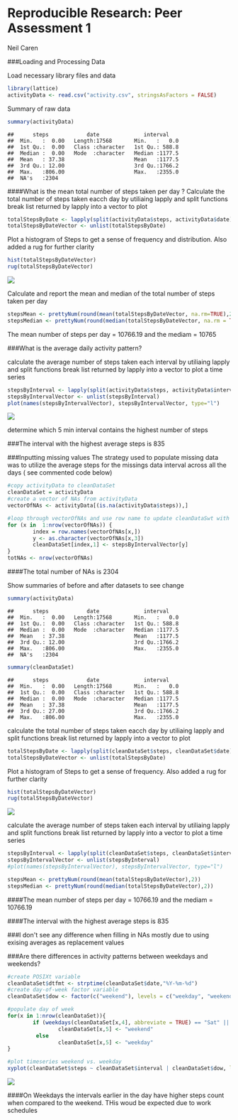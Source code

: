 # Reproducible Research: Peer Assessment 1
Neil Caren
 
###Loading and Processing Data

Load necessary library files and data

```r
library(lattice)
activityData <- read.csv("activity.csv", stringsAsFactors = FALSE)
```

Summary of raw data


```r
summary(activityData)
```

```
##      steps            date              interval     
##  Min.   :  0.00   Length:17568       Min.   :   0.0  
##  1st Qu.:  0.00   Class :character   1st Qu.: 588.8  
##  Median :  0.00   Mode  :character   Median :1177.5  
##  Mean   : 37.38                      Mean   :1177.5  
##  3rd Qu.: 12.00                      3rd Qu.:1766.2  
##  Max.   :806.00                      Max.   :2355.0  
##  NA's   :2304
```
####What is the mean total number of steps taken per day ?
Calculate the total number of steps taken eacch day by utiliaing lapply and split functions
break list returned by lapply into a vector to plot


```r
totalStepsByDate <- lapply(split(activityData$steps, activityData$date),sum)
totalStepsByDateVector <- unlist(totalStepsByDate)
```

Plot a histogram of Steps to get a sense of frequency and distribution.  Also added a rug for further clarity


```r
hist(totalStepsByDateVector)
rug(totalStepsByDateVector)
```

![](PA1_template_files/figure-html/unnamed-chunk-4-1.png) 

Calculate and report the mean and median of the total number of steps taken per day


```r
stepsMean <- prettyNum(round(mean(totalStepsByDateVector, na.rm=TRUE),2))
stepsMedian <- prettyNum(round(median(totalStepsByDateVector, na.rm = TRUE),2))
```

The mean number of steps per day = 10766.19 and the mediam = 10765


###What is the average daily activity pattern?

calculate the average number of steps taken each interval by utiliaing lapply and split functions
break list returned by lapply into a vector to plot a time series


```r
stepsByInterval <- lapply(split(activityData$steps, activityData$interval),mean, na.rm=TRUE)
stepsByIntervalVector <- unlist(stepsByInterval)
plot(names(stepsByIntervalVector), stepsByIntervalVector, type="l")
```

![](PA1_template_files/figure-html/unnamed-chunk-6-1.png) 

determine which 5 min interval contains the highest number of steps


###The interval with the highest average steps is 835


###Inputting missing values
The strategy used to populate missing data was to utilize the average steps for the missings data interval across all the days  ( see commented code below)


```r
#copy activityData to cleanDataSet
cleanDataSet = activityData
#create a vector of NAs from activityData
vectorOfNAs <- activityData[(is.na(activityData$steps)),]

#loop through vectorOfNAs and use row name to update cleanDataSwt with average steps for that interval 
for (x in  1:nrow(vectorOfNAs)) {
        index = row.names(vectorOfNAs[x,])
        y <- as.character(vectorOfNAs[x,3])
        cleanDataSet[index,1] <- stepsByIntervalVector[y]
}
totNAs <- nrow(vectorOfNAs)
```


####The total number of NAs is 2304


Show summaries of before and after datasets to see change


```r
summary(activityData)
```

```
##      steps            date              interval     
##  Min.   :  0.00   Length:17568       Min.   :   0.0  
##  1st Qu.:  0.00   Class :character   1st Qu.: 588.8  
##  Median :  0.00   Mode  :character   Median :1177.5  
##  Mean   : 37.38                      Mean   :1177.5  
##  3rd Qu.: 12.00                      3rd Qu.:1766.2  
##  Max.   :806.00                      Max.   :2355.0  
##  NA's   :2304
```

```r
summary(cleanDataSet)
```

```
##      steps            date              interval     
##  Min.   :  0.00   Length:17568       Min.   :   0.0  
##  1st Qu.:  0.00   Class :character   1st Qu.: 588.8  
##  Median :  0.00   Mode  :character   Median :1177.5  
##  Mean   : 37.38                      Mean   :1177.5  
##  3rd Qu.: 27.00                      3rd Qu.:1766.2  
##  Max.   :806.00                      Max.   :2355.0
```


calculate the total number of steps taken eacch day by utiliaing lapply and split functions
break list returned by lapply into a vector to plot


```r
totalStepsByDate <- lapply(split(cleanDataSet$steps, cleanDataSet$date),sum)
totalStepsByDateVector <- unlist(totalStepsByDate)
```

Plot a histogram of Steps to get a sense of frequency.  Also added a rug for further clarity


```r
hist(totalStepsByDateVector)
rug(totalStepsByDateVector)
```

![](PA1_template_files/figure-html/unnamed-chunk-10-1.png) 


calculate the average number of steps taken each interval by utiliaing lapply and split functions
break list returned by lapply into a vector to plot a time series


```r
stepsByInterval <- lapply(split(cleanDataSet$steps, cleanDataSet$interval),mean, na.rm=TRUE)
stepsByIntervalVector <- unlist(stepsByInterval)
#plot(names(stepsByIntervalVector), stepsByIntervalVector, type="l")
```




```r
stepsMean <- prettyNum(round(mean(totalStepsByDateVector),2))
stepsMedian <- prettyNum(round(median(totalStepsByDateVector),2))
```

####The mean number of steps per day = 10766.19 and the mediam = 10766.19

####The interval with the highest average steps is 835

###I  don't see any difference when filling in NAs mostly due to using exising averages as replacement values



###Are there differences in activity patterns between weekdays and weekends?


```r
#create POSIXt variable 
cleanDataSet$dtfmt <- strptime(cleanDataSet$date,"%Y-%m-%d")
#create day-of-week factor variable
cleanDataSet$dow <- factor(c("weekend"), levels = c("weekday", "weekend"))

#populate day of week 
for(x in 1:nrow(cleanDataSet)){
        if (weekdays(cleanDataSet[x,4], abbreviate = TRUE) == "Sat" || weekdays(cleanDataSet[x,4],abbreviate = TRUE) == "Sun")
                cleanDataSet[x,5] <- "weekend"
         else
                cleanDataSet[x,5] <- "weekday"
}

#plot timeseries weekend vs. weekday
xyplot(cleanDataSet$steps ~ cleanDataSet$interval | cleanDataSet$dow, layout = c( 1, 2), type = c("l", "l"))
```

![](PA1_template_files/figure-html/unnamed-chunk-13-1.png) 

####On Weekdays the intervals earlier in the day have higher steps count when compared to the weekend.  THis woud be expected due to work schedules
